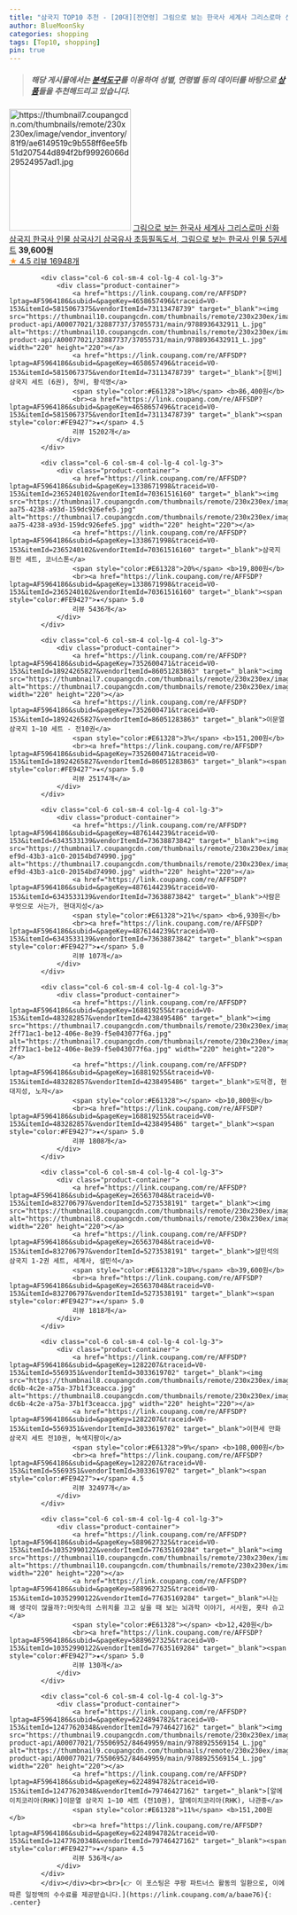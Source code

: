 ```yaml
---
title: "삼국지 TOP10 추천 - [20대][전연령] 그림으로 보는 한국사 세계사 그리스로마 신화 삼국지 한국사 인물 삼국사기 삼국유사 초등필독도서, 그림으로 보는 한국사 인물 "
author: BlueMoonSky
categories: shopping
tags: [Top10, shopping]
pin: true
---
```


> ##### 해당 게시물에서는 [**분석도구**](https://itemscout.io/)를 이용하여 **성별**, **연령별** 등의 데이터를 바탕으로 [**상품**](https://link.coupang.com/a/baae76)들을 추천해드리고 있습니다.
<div class="container"><div class="row">
            <div class="col-6 col-sm-4 col-lg-4 col-lg-3">
                <div class="product-container">
                    <a href="https://link.coupang.com/re/AFFSDP?lptag=AF5964186&subid=&pageKey=6885026238&traceid=V0-153&itemId=16511549937&vendorItemId=83698874637" target="_blank"><img src="https://thumbnail7.coupangcdn.com/thumbnails/remote/230x230ex/image/vendor_inventory/81f9/ae6149519c9b558ff6ee5fb51d207544d894f2bf99926066d29524957ad1.jpg" alt="https://thumbnail7.coupangcdn.com/thumbnails/remote/230x230ex/image/vendor_inventory/81f9/ae6149519c9b558ff6ee5fb51d207544d894f2bf99926066d29524957ad1.jpg" width="220" height="220"></a>
                    <a href="https://link.coupang.com/re/AFFSDP?lptag=AF5964186&subid=&pageKey=6885026238&traceid=V0-153&itemId=16511549937&vendorItemId=83698874637" target="_blank">그림으로 보는 한국사 세계사 그리스로마 신화 삼국지 한국사 인물 삼국사기 삼국유사 초등필독도서, 그림으로 보는 한국사 인물 5권세트</a>
                    <span style="color:#E61328"></span> <b>39,600원</b>
                    <br><a href="https://link.coupang.com/re/AFFSDP?lptag=AF5964186&subid=&pageKey=6885026238&traceid=V0-153&itemId=16511549937&vendorItemId=83698874637" target="_blank"><span style="color:#FE9427">★</span> 4.5
                    리뷰 16948개</a>
                </div>
            </div>
            
            <div class="col-6 col-sm-4 col-lg-4 col-lg-3">
                <div class="product-container">
                    <a href="https://link.coupang.com/re/AFFSDP?lptag=AF5964186&subid=&pageKey=4658657496&traceid=V0-153&itemId=5815067375&vendorItemId=73113478739" target="_blank"><img src="https://thumbnail10.coupangcdn.com/thumbnails/remote/230x230ex/image/retail-product-api/A00077021/32887737/37055731/main/9788936432911_L.jpg" alt="https://thumbnail10.coupangcdn.com/thumbnails/remote/230x230ex/image/retail-product-api/A00077021/32887737/37055731/main/9788936432911_L.jpg" width="220" height="220"></a>
                    <a href="https://link.coupang.com/re/AFFSDP?lptag=AF5964186&subid=&pageKey=4658657496&traceid=V0-153&itemId=5815067375&vendorItemId=73113478739" target="_blank">[창비]삼국지 세트 (6권), 창비, 황석영</a>
                    <span style="color:#E61328">18%</span> <b>86,400원</b>
                    <br><a href="https://link.coupang.com/re/AFFSDP?lptag=AF5964186&subid=&pageKey=4658657496&traceid=V0-153&itemId=5815067375&vendorItemId=73113478739" target="_blank"><span style="color:#FE9427">★</span> 4.5
                    리뷰 15202개</a>
                </div>
            </div>
            
            <div class="col-6 col-sm-4 col-lg-4 col-lg-3">
                <div class="product-container">
                    <a href="https://link.coupang.com/re/AFFSDP?lptag=AF5964186&subid=&pageKey=1338671998&traceid=V0-153&itemId=2365240102&vendorItemId=70361516160" target="_blank"><img src="https://thumbnail7.coupangcdn.com/thumbnails/remote/230x230ex/image/retail/images/2020/03/05/9/5/b49ef989-aa75-4238-a93d-159dc926efe5.jpg" alt="https://thumbnail7.coupangcdn.com/thumbnails/remote/230x230ex/image/retail/images/2020/03/05/9/5/b49ef989-aa75-4238-a93d-159dc926efe5.jpg" width="220" height="220"></a>
                    <a href="https://link.coupang.com/re/AFFSDP?lptag=AF5964186&subid=&pageKey=1338671998&traceid=V0-153&itemId=2365240102&vendorItemId=70361516160" target="_blank">삼국지 원전 세트, 코너스톤</a>
                    <span style="color:#E61328">20%</span> <b>19,800원</b>
                    <br><a href="https://link.coupang.com/re/AFFSDP?lptag=AF5964186&subid=&pageKey=1338671998&traceid=V0-153&itemId=2365240102&vendorItemId=70361516160" target="_blank"><span style="color:#FE9427">★</span> 5.0
                    리뷰 5436개</a>
                </div>
            </div>
            
            <div class="col-6 col-sm-4 col-lg-4 col-lg-3">
                <div class="product-container">
                    <a href="https://link.coupang.com/re/AFFSDP?lptag=AF5964186&subid=&pageKey=7352600471&traceid=V0-153&itemId=18924265827&vendorItemId=86051283863" target="_blank"><img src="https://thumbnail7.coupangcdn.com/thumbnails/remote/230x230ex/image/vendor_inventory/0181/e2d5dbc8512747d86d6dafe67f3713ce7f4f756af6c403c09bfe0644056a.jpg" alt="https://thumbnail7.coupangcdn.com/thumbnails/remote/230x230ex/image/vendor_inventory/0181/e2d5dbc8512747d86d6dafe67f3713ce7f4f756af6c403c09bfe0644056a.jpg" width="220" height="220"></a>
                    <a href="https://link.coupang.com/re/AFFSDP?lptag=AF5964186&subid=&pageKey=7352600471&traceid=V0-153&itemId=18924265827&vendorItemId=86051283863" target="_blank">이문열 삼국지 1~10 세트 - 전10권</a>
                    <span style="color:#E61328">3%</span> <b>151,200원</b>
                    <br><a href="https://link.coupang.com/re/AFFSDP?lptag=AF5964186&subid=&pageKey=7352600471&traceid=V0-153&itemId=18924265827&vendorItemId=86051283863" target="_blank"><span style="color:#FE9427">★</span> 5.0
                    리뷰 25174개</a>
                </div>
            </div>
            
            <div class="col-6 col-sm-4 col-lg-4 col-lg-3">
                <div class="product-container">
                    <a href="https://link.coupang.com/re/AFFSDP?lptag=AF5964186&subid=&pageKey=4876144239&traceid=V0-153&itemId=6343533139&vendorItemId=73638873842" target="_blank"><img src="https://thumbnail7.coupangcdn.com/thumbnails/remote/230x230ex/image/retail/images/2021/01/26/16/0/9c2b3338-ef9d-43b3-a1c0-20154bd74990.jpg" alt="https://thumbnail7.coupangcdn.com/thumbnails/remote/230x230ex/image/retail/images/2021/01/26/16/0/9c2b3338-ef9d-43b3-a1c0-20154bd74990.jpg" width="220" height="220"></a>
                    <a href="https://link.coupang.com/re/AFFSDP?lptag=AF5964186&subid=&pageKey=4876144239&traceid=V0-153&itemId=6343533139&vendorItemId=73638873842" target="_blank">사람은 무엇으로 사는가, 현대지성</a>
                    <span style="color:#E61328">21%</span> <b>6,930원</b>
                    <br><a href="https://link.coupang.com/re/AFFSDP?lptag=AF5964186&subid=&pageKey=4876144239&traceid=V0-153&itemId=6343533139&vendorItemId=73638873842" target="_blank"><span style="color:#FE9427">★</span> 5.0
                    리뷰 107개</a>
                </div>
            </div>
            
            <div class="col-6 col-sm-4 col-lg-4 col-lg-3">
                <div class="product-container">
                    <a href="https://link.coupang.com/re/AFFSDP?lptag=AF5964186&subid=&pageKey=168819255&traceid=V0-153&itemId=483282857&vendorItemId=4238495486" target="_blank"><img src="https://thumbnail7.coupangcdn.com/thumbnails/remote/230x230ex/image/retail/images/1065841973271331-2ff71ac1-be12-406e-8e39-f5e043077f6a.jpg" alt="https://thumbnail7.coupangcdn.com/thumbnails/remote/230x230ex/image/retail/images/1065841973271331-2ff71ac1-be12-406e-8e39-f5e043077f6a.jpg" width="220" height="220"></a>
                    <a href="https://link.coupang.com/re/AFFSDP?lptag=AF5964186&subid=&pageKey=168819255&traceid=V0-153&itemId=483282857&vendorItemId=4238495486" target="_blank">도덕경, 현대지성, 노자</a>
                    <span style="color:#E61328"></span> <b>10,800원</b>
                    <br><a href="https://link.coupang.com/re/AFFSDP?lptag=AF5964186&subid=&pageKey=168819255&traceid=V0-153&itemId=483282857&vendorItemId=4238495486" target="_blank"><span style="color:#FE9427">★</span> 5.0
                    리뷰 1808개</a>
                </div>
            </div>
            
            <div class="col-6 col-sm-4 col-lg-4 col-lg-3">
                <div class="product-container">
                    <a href="https://link.coupang.com/re/AFFSDP?lptag=AF5964186&subid=&pageKey=265637048&traceid=V0-153&itemId=832706797&vendorItemId=5273538191" target="_blank"><img src="https://thumbnail8.coupangcdn.com/thumbnails/remote/230x230ex/image/vendor_inventory/07ff/2de17aed8132395d11d2ef4cbd11af7b10e7e1f45f2febbf04382bc4119a.png" alt="https://thumbnail8.coupangcdn.com/thumbnails/remote/230x230ex/image/vendor_inventory/07ff/2de17aed8132395d11d2ef4cbd11af7b10e7e1f45f2febbf04382bc4119a.png" width="220" height="220"></a>
                    <a href="https://link.coupang.com/re/AFFSDP?lptag=AF5964186&subid=&pageKey=265637048&traceid=V0-153&itemId=832706797&vendorItemId=5273538191" target="_blank">설민석의 삼국지 1-2권 세트, 세계사, 설민석</a>
                    <span style="color:#E61328">18%</span> <b>39,600원</b>
                    <br><a href="https://link.coupang.com/re/AFFSDP?lptag=AF5964186&subid=&pageKey=265637048&traceid=V0-153&itemId=832706797&vendorItemId=5273538191" target="_blank"><span style="color:#FE9427">★</span> 5.0
                    리뷰 1818개</a>
                </div>
            </div>
            
            <div class="col-6 col-sm-4 col-lg-4 col-lg-3">
                <div class="product-container">
                    <a href="https://link.coupang.com/re/AFFSDP?lptag=AF5964186&subid=&pageKey=1282207&traceid=V0-153&itemId=5569351&vendorItemId=3033619702" target="_blank"><img src="https://thumbnail8.coupangcdn.com/thumbnails/remote/230x230ex/image/product/image/vendoritem/2019/03/18/3033619702/bb09590f-dc6b-4c2e-a75a-37b1f3ceacca.jpg" alt="https://thumbnail8.coupangcdn.com/thumbnails/remote/230x230ex/image/product/image/vendoritem/2019/03/18/3033619702/bb09590f-dc6b-4c2e-a75a-37b1f3ceacca.jpg" width="220" height="220"></a>
                    <a href="https://link.coupang.com/re/AFFSDP?lptag=AF5964186&subid=&pageKey=1282207&traceid=V0-153&itemId=5569351&vendorItemId=3033619702" target="_blank">이현세 만화 삼국지 세트 전10권, 녹색지팡이</a>
                    <span style="color:#E61328">9%</span> <b>108,000원</b>
                    <br><a href="https://link.coupang.com/re/AFFSDP?lptag=AF5964186&subid=&pageKey=1282207&traceid=V0-153&itemId=5569351&vendorItemId=3033619702" target="_blank"><span style="color:#FE9427">★</span> 4.5
                    리뷰 32497개</a>
                </div>
            </div>
            
            <div class="col-6 col-sm-4 col-lg-4 col-lg-3">
                <div class="product-container">
                    <a href="https://link.coupang.com/re/AFFSDP?lptag=AF5964186&subid=&pageKey=5889627325&traceid=V0-153&itemId=10352990122&vendorItemId=77635169284" target="_blank"><img src="https://thumbnail10.coupangcdn.com/thumbnails/remote/230x230ex/image/rs_quotation_api/0bo8fvqk/ba645937f2f14f549d911ef291422d24.jpg" alt="https://thumbnail10.coupangcdn.com/thumbnails/remote/230x230ex/image/rs_quotation_api/0bo8fvqk/ba645937f2f14f549d911ef291422d24.jpg" width="220" height="220"></a>
                    <a href="https://link.coupang.com/re/AFFSDP?lptag=AF5964186&subid=&pageKey=5889627325&traceid=V0-153&itemId=10352990122&vendorItemId=77635169284" target="_blank">나는 왜 생각이 많을까?:머릿속의 스위치를 끄고 싶을 때 보는 뇌과학 이야기, 서사원, 홋타 슈고</a>
                    <span style="color:#E61328"></span> <b>12,420원</b>
                    <br><a href="https://link.coupang.com/re/AFFSDP?lptag=AF5964186&subid=&pageKey=5889627325&traceid=V0-153&itemId=10352990122&vendorItemId=77635169284" target="_blank"><span style="color:#FE9427">★</span> 5.0
                    리뷰 130개</a>
                </div>
            </div>
            
            <div class="col-6 col-sm-4 col-lg-4 col-lg-3">
                <div class="product-container">
                    <a href="https://link.coupang.com/re/AFFSDP?lptag=AF5964186&subid=&pageKey=6224894782&traceid=V0-153&itemId=12477620348&vendorItemId=79746427162" target="_blank"><img src="https://thumbnail9.coupangcdn.com/thumbnails/remote/230x230ex/image/retail-product-api/A00077021/75506952/84649959/main/9788925569154_L.jpg" alt="https://thumbnail9.coupangcdn.com/thumbnails/remote/230x230ex/image/retail-product-api/A00077021/75506952/84649959/main/9788925569154_L.jpg" width="220" height="220"></a>
                    <a href="https://link.coupang.com/re/AFFSDP?lptag=AF5964186&subid=&pageKey=6224894782&traceid=V0-153&itemId=12477620348&vendorItemId=79746427162" target="_blank">[알에이치코리아(RHK)]이문열 삼국지 1~10 세트 (전10권), 알에이치코리아(RHK), 나관중</a>
                    <span style="color:#E61328">11%</span> <b>151,200원</b>
                    <br><a href="https://link.coupang.com/re/AFFSDP?lptag=AF5964186&subid=&pageKey=6224894782&traceid=V0-153&itemId=12477620348&vendorItemId=79746427162" target="_blank"><span style="color:#FE9427">★</span> 4.5
                    리뷰 536개</a>
                </div>
            </div>
            </div></div><br><br>[👉 이 포스팅은 쿠팡 파트너스 활동의 일환으로, 이에 따른 일정액의 수수료를 제공받습니다.](https://link.coupang.com/a/baae76){: .center}